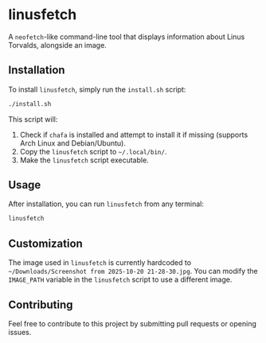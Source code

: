 # linusfetch

A `neofetch`-like command-line tool that displays information about Linus Torvalds, alongside an image.

## Installation

To install `linusfetch`, simply run the `install.sh` script:

```bash
./install.sh
```

This script will:

1.  Check if `chafa` is installed and attempt to install it if missing (supports Arch Linux and Debian/Ubuntu).
2.  Copy the `linusfetch` script to `~/.local/bin/`.
3.  Make the `linusfetch` script executable.

## Usage

After installation, you can run `linusfetch` from any terminal:

```bash
linusfetch
```

## Customization

The image used in `linusfetch` is currently hardcoded to `~/Downloads/Screenshot from 2025-10-20 21-28-30.jpg`. You can modify the `IMAGE_PATH` variable in the `linusfetch` script to use a different image.

## Contributing

Feel free to contribute to this project by submitting pull requests or opening issues.
